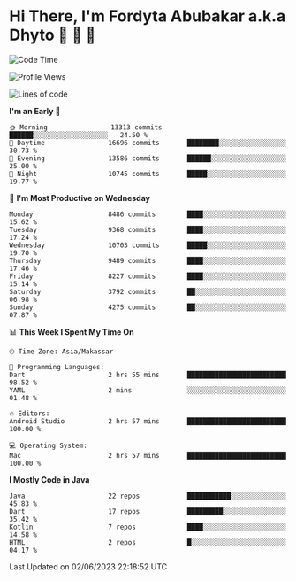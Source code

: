 # Hi There, I'm Fordyta Abubakar a.k.a Dhyto 👋 👋 👋 

<!--
**DhytoDev/dhytodev** is a ✨ _special_ ✨ repository because its `README.md` (this file) appears on your GitHub profile.

Here are some ideas to get you started:

- 🔭 I’m currently working on ...
- 🌱 I’m currently learning ...
- 👯 I’m looking to collaborate on ...
- 🤔 I’m looking for help with ...
- 💬 Ask me about ...
- 📫 How to reach me: ...
- 😄 Pronouns: ...
- ⚡ Fun fact: ...
-->

<!--START_SECTION:waka-->
![Code Time](http://img.shields.io/badge/Code%20Time-1%2C923%20hrs%2039%20mins-blue)

![Profile Views](http://img.shields.io/badge/Profile%20Views-1-blue)

![Lines of code](https://img.shields.io/badge/From%20Hello%20World%20I%27ve%20Written-6.8%20million%20lines%20of%20code-blue)

**I'm an Early 🐤** 

```text
🌞 Morning                13313 commits       ██████░░░░░░░░░░░░░░░░░░░   24.50 % 
🌆 Daytime                16696 commits       ████████░░░░░░░░░░░░░░░░░   30.73 % 
🌃 Evening                13586 commits       ██████░░░░░░░░░░░░░░░░░░░   25.00 % 
🌙 Night                  10745 commits       █████░░░░░░░░░░░░░░░░░░░░   19.77 % 
```
📅 **I'm Most Productive on Wednesday** 

```text
Monday                   8486 commits        ████░░░░░░░░░░░░░░░░░░░░░   15.62 % 
Tuesday                  9368 commits        ████░░░░░░░░░░░░░░░░░░░░░   17.24 % 
Wednesday                10703 commits       █████░░░░░░░░░░░░░░░░░░░░   19.70 % 
Thursday                 9489 commits        ████░░░░░░░░░░░░░░░░░░░░░   17.46 % 
Friday                   8227 commits        ████░░░░░░░░░░░░░░░░░░░░░   15.14 % 
Saturday                 3792 commits        ██░░░░░░░░░░░░░░░░░░░░░░░   06.98 % 
Sunday                   4275 commits        ██░░░░░░░░░░░░░░░░░░░░░░░   07.87 % 
```


📊 **This Week I Spent My Time On** 

```text
🕑︎ Time Zone: Asia/Makassar

💬 Programming Languages: 
Dart                     2 hrs 55 mins       █████████████████████████   98.52 % 
YAML                     2 mins              ░░░░░░░░░░░░░░░░░░░░░░░░░   01.48 % 

🔥 Editors: 
Android Studio           2 hrs 57 mins       █████████████████████████   100.00 % 

💻 Operating System: 
Mac                      2 hrs 57 mins       █████████████████████████   100.00 % 
```

**I Mostly Code in Java** 

```text
Java                     22 repos            ███████████░░░░░░░░░░░░░░   45.83 % 
Dart                     17 repos            █████████░░░░░░░░░░░░░░░░   35.42 % 
Kotlin                   7 repos             ████░░░░░░░░░░░░░░░░░░░░░   14.58 % 
HTML                     2 repos             █░░░░░░░░░░░░░░░░░░░░░░░░   04.17 % 
```




 Last Updated on 02/06/2023 22:18:52 UTC
<!--END_SECTION:waka-->
